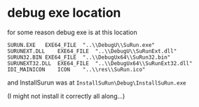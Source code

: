 # debug exe location

for some reason debug exe is at this location
```
SURUN.EXE   EXE64_FILE  "..\\DebugU\\SuRun.exe"
SURUNEXT.DLL    EXE64_FILE  "..\\DebugU\\SuRunExt.dll"
SURUN32.BIN EXE64_FILE  "..\\DebugUx64\\SuRun32.bin"
SURUNEXT32.DLL  EXE64_FILE  "..\\DebugUx64\\SuRunExt32.dll"
IDI_MAINICON    ICON    "..\\res\\SuRun.ico"
```

and InstallSurun was at
`InstallSuRun\Debug\InstallSuRun.exe`

(I might not install it correctly all along...)